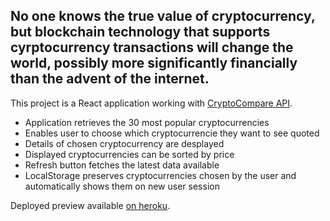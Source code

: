## No one knows the true value of cryptocurrency, but blockchain technology that supports cyrptocurrency transactions will change the world, possibly more significantly financially than the advent of the internet.  

This project is a React application working with [CryptoCompare API](https://www.cryptocompare.com/api/#).

- Application retrieves the 30 most popular cryptocurrencies
- Enables user to choose which cryptocurrencie they want to see quoted
- Details of chosen cryptocurrency are desplayed
- Displayed cryptocurrencies can be sorted by price
- Refresh button fetches the latest data available
- LocalStorage preserves cryptocurrencies chosen by the user and automatically shows them on new user session

Deployed preview available [on heroku](https://cryptobomb.herokuapp.com/).
